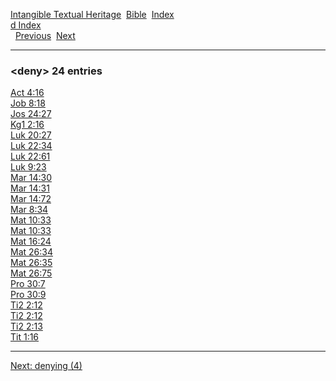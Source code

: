 [Intangible Textual Heritage](../../index)  [Bible](../index) 
[Index](index)   
[d Index](_d_)  
  [Previous](c03017)  [Next](c03019) 

------------------------------------------------------------------------

### &lt;deny&gt; 24 entries

[Act 4:16](../kjv/act004.htm#016)  
[Job 8:18](../kjv/job008.htm#018)  
[Jos 24:27](../kjv/jos024.htm#027)  
[Kg1 2:16](../kjv/kg1002.htm#016)  
[Luk 20:27](../kjv/luk020.htm#027)  
[Luk 22:34](../kjv/luk022.htm#034)  
[Luk 22:61](../kjv/luk022.htm#061)  
[Luk 9:23](../kjv/luk009.htm#023)  
[Mar 14:30](../kjv/mar014.htm#030)  
[Mar 14:31](../kjv/mar014.htm#031)  
[Mar 14:72](../kjv/mar014.htm#072)  
[Mar 8:34](../kjv/mar008.htm#034)  
[Mat 10:33](../kjv/mat010.htm#033)  
[Mat 10:33](../kjv/mat010.htm#033)  
[Mat 16:24](../kjv/mat016.htm#024)  
[Mat 26:34](../kjv/mat026.htm#034)  
[Mat 26:35](../kjv/mat026.htm#035)  
[Mat 26:75](../kjv/mat026.htm#075)  
[Pro 30:7](../kjv/pro030.htm#007)  
[Pro 30:9](../kjv/pro030.htm#009)  
[Ti2 2:12](../kjv/ti2002.htm#012)  
[Ti2 2:12](../kjv/ti2002.htm#012)  
[Ti2 2:13](../kjv/ti2002.htm#013)  
[Tit 1:16](../kjv/tit001.htm#016)  

------------------------------------------------------------------------

[Next: denying (4)](c03019)
